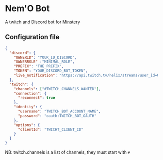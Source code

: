 # Nem'O Bot

A twitch and Discord bot for [Minstery](http://twitch.tv/minstery)

## Configuration file

```json
{
  "discord": {
    "OWNERID": "YOUR_ID_DISCORD",
    "OWNERROLE" :"MINIMAL_ROLE",
    "PREFIX": "THE_PREFIX",
    "TOKEN": "YOUR_DISCORD_BOT_TOKEN",
    "live_notification": "https://api.twitch.tv/helix/streams?user_id=USER_ID_TWITCH"
  },
  "twitch": {
    "channels": ["#TWITCH_CHANNELS_WANTED"],
    "connection": {
      "reconnect": true
    },
    "identity": {
      "username": "TWITCH_BOT_ACCOUNT_NAME",
      "password": "oauth:TWITCH_BOT_OAUTH"
    },
    "options": {
      "clientId": "TWICHT_CLIENT_ID"
    }
  }
}
```

NB: twitch.channels is a list of channels, they must start with `#`
